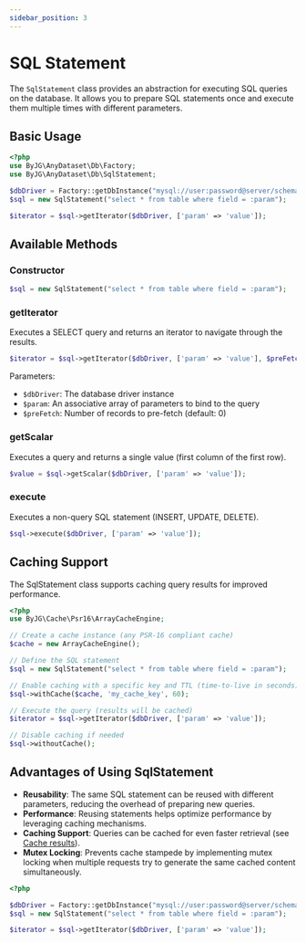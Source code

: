 ```yaml
---
sidebar_position: 3
---
```


# SQL Statement

The `SqlStatement` class provides an abstraction for executing SQL queries on the database. It allows you to prepare SQL
statements once and execute them multiple times with different parameters.

## Basic Usage

```php
<?php
use ByJG\AnyDataset\Db\Factory;
use ByJG\AnyDataset\Db\SqlStatement;

$dbDriver = Factory::getDbInstance("mysql://user:password@server/schema");
$sql = new SqlStatement("select * from table where field = :param");

$iterator = $sql->getIterator($dbDriver, ['param' => 'value']);
```

## Available Methods

### Constructor

```php
$sql = new SqlStatement("select * from table where field = :param");
```

### getIterator

Executes a SELECT query and returns an iterator to navigate through the results.

```php
$iterator = $sql->getIterator($dbDriver, ['param' => 'value'], $preFetch = 0);
```

Parameters:

- `$dbDriver`: The database driver instance
- `$param`: An associative array of parameters to bind to the query
- `$preFetch`: Number of records to pre-fetch (default: 0)

### getScalar

Executes a query and returns a single value (first column of the first row).

```php
$value = $sql->getScalar($dbDriver, ['param' => 'value']);
```

### execute

Executes a non-query SQL statement (INSERT, UPDATE, DELETE).

```php
$sql->execute($dbDriver, ['param' => 'value']);
```

## Caching Support

The SqlStatement class supports caching query results for improved performance.

```php
<?php
use ByJG\Cache\Psr16\ArrayCacheEngine;

// Create a cache instance (any PSR-16 compliant cache)
$cache = new ArrayCacheEngine();

// Define the SQL statement
$sql = new SqlStatement("select * from table where field = :param");

// Enable caching with a specific key and TTL (time-to-live in seconds)
$sql->withCache($cache, 'my_cache_key', 60);

// Execute the query (results will be cached)
$iterator = $sql->getIterator($dbDriver, ['param' => 'value']);

// Disable caching if needed
$sql->withoutCache();
```

## Advantages of Using SqlStatement

- **Reusability**: The same SQL statement can be reused with different parameters, reducing the overhead of preparing
  new queries.
- **Performance**: Reusing statements helps optimize performance by leveraging caching mechanisms.
- **Caching Support**: Queries can be cached for even faster retrieval (see [Cache results](cache.md)).
- **Mutex Locking**: Prevents cache stampede by implementing mutex locking when multiple requests try to generate the
  same cached content simultaneously.

```php
<?php

$dbDriver = Factory::getDbInstance("mysql://user:password@server/schema");
$sql = new SqlStatement("select * from table where field = :param");

$iterator = $sql->getIterator($dbDriver, ['param' => 'value']);
```
